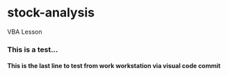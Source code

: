 # stock-analysis
VBA Lesson

### This is a test...
#### This is the last line to test from work workstation via visual code commit